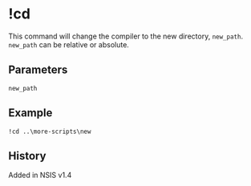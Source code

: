 # !cd

This command will change the compiler to the new directory, `new_path`. `new_path` can be relative or absolute.

## Parameters

    new_path

## Example

    !cd ..\more-scripts\new

## History

Added in NSIS v1.4
